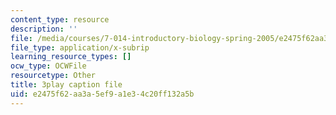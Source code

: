 ```yaml
---
content_type: resource
description: ''
file: /media/courses/7-014-introductory-biology-spring-2005/e2475f62aa3a5ef9a1e34c20ff132a5b_6BPDK1b3jDg.vtt
file_type: application/x-subrip
learning_resource_types: []
ocw_type: OCWFile
resourcetype: Other
title: 3play caption file
uid: e2475f62-aa3a-5ef9-a1e3-4c20ff132a5b
---
```

